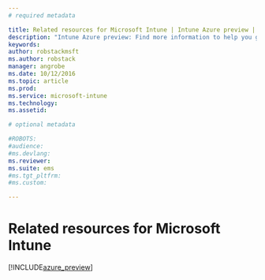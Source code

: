 ```yaml
---
# required metadata

title: Related resources for Microsoft Intune | Intune Azure preview | Microsoft Docs
description: "Intune Azure preview: Find more information to help you get the most from Intune."
keywords:
author: robstackmsftms.author: robstack
manager: angrobe
ms.date: 10/12/2016
ms.topic: article
ms.prod:
ms.service: microsoft-intune
ms.technology:
ms.assetid: 

# optional metadata

#ROBOTS:
#audience:
#ms.devlang:
ms.reviewer: 
ms.suite: ems
#ms.tgt_pltfrm:
#ms.custom:

---
```


# Related resources for Microsoft Intune


[!INCLUDE[azure_preview](../includes/azure_preview.md)]